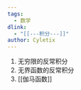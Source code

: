 ```yaml
---
tags: 
  - 数学
dlink:
  - "[[---积分---]]"
author: Cyletix
---
```

1. 无穷限的反常积分
2. 无界函数的反常积分
3. [[伽马函数]]